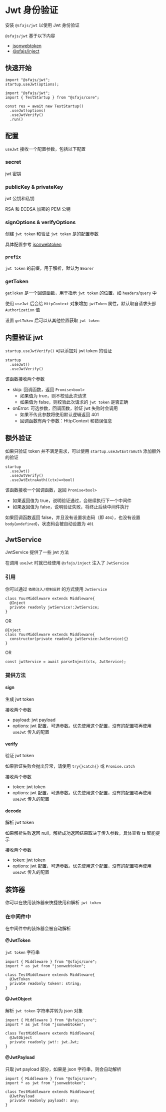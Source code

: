 # Jwt 身份验证

安装 `@sfajs/jwt` 以使用 Jwt 身份验证

`@sfajs/jwt` 基于以下内容

- [jsonwebtoken](https://github.com/auth0/node-jsonwebtoken)
- [@sfajs/inject](https://github.com/sfajs/inject)

## 快速开始

```TS
import "@sfajs/jwt";
startup.useJwt(options);
```

```TS
import "@sfajs/jwt";
import { TestStartup } from "@sfajs/core";

const res = await new TestStartup()
  .useJwt(options)
  .useJwtVerify()
  .run()
```

## 配置

`useJwt` 接收一个配置参数，包括以下配置

### secret

jwt 密钥

### publicKey & privateKey

jwt 公钥和私钥

RSA 和 ECDSA 加密的 PEM 公钥

### signOptions & verifyOptions

创建 `jwt token` 和验证 `jwt token` 是的配置参数

具体配置参考 [jsonwebtoken](https://github.com/auth0/node-jsonwebtoken)

### `prefix`

`jwt token` 的前缀，用于解析，默认为 `Bearer`

### getToken

`getToken` 是一个回调函数，用于指示 `jwt token` 的位置，如 `headers`/`query` 中

使用 `useJwt` 后会给 `HttpContext` 对象增加 `jwtToken` 属性，默认取自请求头部 `Authorization` 值

设置 `getToken` 后可以从其他位置获取 `jwt token`

## 内置验证 jwt

`startup.useJwtVerify()` 可以添加对 jwt token 的验证

```TS
startup
  .useJwt()
  .useJwtVerify()
```

该函数接收两个参数

- skip: 回调函数，返回 `Promise<bool>`
  - 如果值为 true，则不校验此次请求
  - 如果值为 false，则校验此次请求的 `jwt token` 是否正确
- onError: 可选参数，回调函数，验证 jwt 失败时会调用
  - 如果不传此参数将使用默认逻辑返回 401
  - 回调函数有两个参数：HttpContext 和错误信息

## 额外验证

如果只验证 token 并不满足需求，可以使用 `startup.useJwtExtraAuth` 添加额外的验证

```TS
startup
  .useJwt()
  .useJwtVerify()
  .useJwtExtraAuth((ctx)=>bool)
```

该函数接收一个回调函数，返回 `Promise<bool>`

- 如果返回值为 true，说明验证通过，会继续执行下一个中间件
- 如果返回值为 false，说明验证失败，将终止后续中间件执行

如果回调函数返回 false，并且没有设置状态码（即 `404`），也没有设置 `body`(`undefined`)，状态码会被自动设置为 `401`

## JwtService

JwtService 提供了一些 jwt 方法

在调用 `useJwt` 时就已经使用 `@sfajs/inject` 注入了 `JwtService`

### 引用

你可以通过 `依赖注入/控制反转` 的方式使用 `JwtService`

```TS
class YourMiddleware extends Middleware{
  @Inject
  private readonly jwtService!:JwtService;
}
```

OR

```TS
@Inject
class YourMiddleware extends Middleware{
  constructor(private readonly jwtService:JwtService){}
}
```

OR

```TS
const jwtService = await parseInject(ctx, JwtService);
```

### 提供方法

#### sign

生成 jwt token

接收两个参数

- payload: jwt payload
- options: jwt 配置，可选参数。优先使用这个配置，没有的配置项再使用 `useJwt` 传入的配置

#### verify

验证 jwt token

如果验证失败会抛出异常，请使用 `try{}catch{}` 或 `Promise.catch`

接收两个参数

- token: jwt token
- options: jwt 配置，可选参数。优先使用这个配置，没有的配置项再使用 `useJwt` 传入的配置

#### decode

解析 jwt token

如果解析失败返回 null，解析成功返回结果取决于传入参数，具体查看 ts 智能提示

接收两个参数

- token: jwt token
- options: jwt 配置，可选参数。优先使用这个配置，没有的配置项再使用 `useJwt` 传入的配置

## 装饰器

你可以在使用装饰器来快捷使用和解析 `jwt token`

### 在中间件中

在中间件中的装饰器会被自动解析

#### @JwtToken

`jwt token` 字符串

```TS
import { Middleware } from "@sfajs/core";
import * as jwt from "jsonwebtoken";

class TestMiddleware extends Middleware{
  @JwtToken
  private readonly token!: string;
}
```

#### @JwtObject

解析 `jwt token` 字符串并转为 json 对象

```TS
import { Middleware } from "@sfajs/core";
import * as jwt from "jsonwebtoken";

class TestMiddleware extends Middleware{
  @JwtObject
  private readonly jwt!: jwt.Jwt;
}
```

#### @JwtPayload

只取 jwt payload 部分，如果是 json 字符串，则会自动解析

```TS
import { Middleware } from "@sfajs/core";
import * as jwt from "jsonwebtoken";

class TestMiddleware extends Middleware{
  @JwtPayload
  private readonly payload!: any;
}
```
